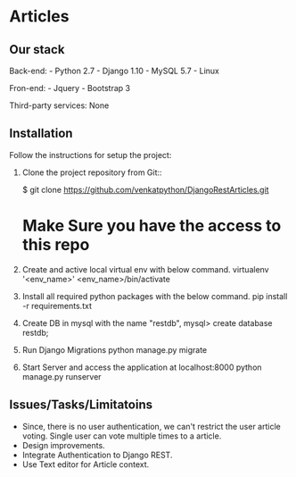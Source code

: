 Articles
=================


Our stack
---------

Back-end:
    - Python 2.7
    - Django 1.10
    - MySQL 5.7
    - Linux

Fron-end:
    - Jquery
    - Bootstrap 3

Third-party services:
    None


Installation
------------

Follow the instructions for setup the project:

1. Clone the project repository from Git::

    $ git clone https://github.com/venkatpython/DjangoRestArticles.git
    # Make Sure you have the access to this repo

2. Create and active local virtual env with below command.
    virtualenv '<env_name>'
    <env_name>/bin/activate

3. Install all required python packages with the below command.
    pip install -r requirements.txt

3. Create DB in mysql with the name "restdb",
    mysql> create database restdb;

4. Run Django Migrations
    python manage.py migrate

5. Start Server and access the application at localhost:8000
    python manage.py runserver



Issues/Tasks/Limitatoins
------------

- Since, there is no user authentication, we can't restrict the user article voting. Single user can vote multiple
  times to a article.
- Design improvements.
- Integrate Authentication to Django REST.
- Use Text editor for Article context.


